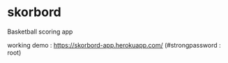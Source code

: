 # skorbord
Basketball scoring app

working demo : https://skorbord-app.herokuapp.com/ (#strongpassword : root)



